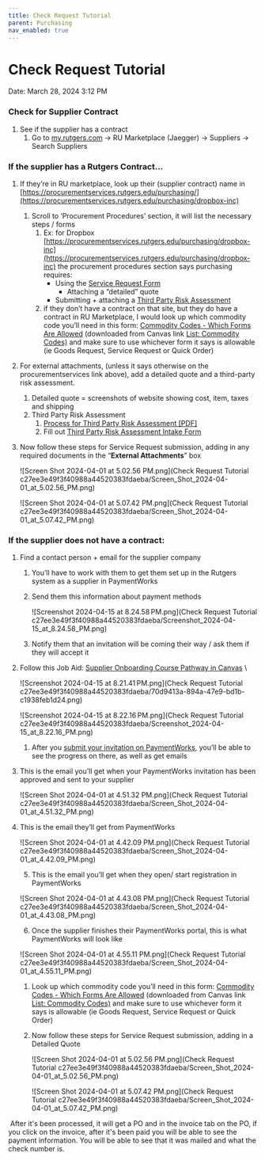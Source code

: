 ```yaml
---
title: Check Request Tutorial
parent: Purchasing
nav_enabled: true 
---
```


# Check Request Tutorial

Date: March 28, 2024 3:12 PM

### Check for Supplier Contract

1. See if the supplier has a contract
    1. Go to [my.rutgers.com](http://my.rutgers.com) → RU Marketplace (Jaegger) → Suppliers → Search Suppliers
    

### If the supplier has a Rutgers Contract…

1. If they’re in RU marketplace, look up their (supplier contract) name in [https://procurementservices.rutgers.edu/purchasing/](https://procurementservices.rutgers.edu/purchasing/dropbox-inc)
    1. Scroll to ‘Procurement Procedures’ section, it will list the necessary steps / forms
        1. Ex: for Dropbox [https://procurementservices.rutgers.edu/purchasing/dropbox-inc](https://procurementservices.rutgers.edu/purchasing/dropbox-inc) the procurement procedures section says purchasing requires:
            - Using the [Service Request Form](https://solutions.sciquest.com/apps/Router/SAMLAuth/Rutgers)
                - Attaching a “detailed” quote
            - Submitting + attaching a [Third Party Risk Assessment](https://rusecure.rutgers.edu/third-party-security-review-process)
        2. if they don’t have a contract on that site, but they do have a contract in RU Marketplace, I would look up which commodity code you’ll need in this form: [Commodity Codes - Which Forms Are Allowed](https://rutgers.box.com/s/4hdapczpt2l3wklkauijaultrvw9q9zf) (downloaded from Canvas link [List: Commodity Codes)](https://rutgers.instructure.com/courses/561/pages/list-commodity-codes-with-corresponding-forms?module_item_id=6208614) and make sure to use whichever form it says is allowable (ie Goods Request, Service Request or Quick Order)
2. For external attachments, (unless it says otherwise on the procurementservices link above), add a detailed quote and a third-party risk assessment.
    1. Detailed quote = screenshots of website showing cost, item, taxes and shipping
    2. Third Party Risk Assessment
        1. [Process for Third Party Risk Assessment [PDF]](https://rutgers.box.com/s/g1c6zgfegaiagp71wd7m6dsm1zt6wivs)
        2. Fill out [Third Party Risk Assessment Intake Form](https://forms.office.com/Pages/ResponsePage.aspx?id=IystuTVNcEST_2mspmMv_vNV1GTfz6VMtu11uPaiSw5UNjE5SERERlNaSFBMNkE2MjNWQlRKWlBJVSQlQCN0PWcu)
3. Now follow these steps  for Service Request submission, adding in any required documents in the “**External Attachments**” box
    
    ![Screen Shot 2024-04-01 at 5.02.56 PM.png](Check Request Tutorial c27ee3e49f3f40988a44520383fdaeba/Screen_Shot_2024-04-01_at_5.02.56_PM.png)
    
    ![Screen Shot 2024-04-01 at 5.07.42 PM.png](Check Request Tutorial c27ee3e49f3f40988a44520383fdaeba/Screen_Shot_2024-04-01_at_5.07.42_PM.png)
    

### If the supplier does not have a contract:

1. Find a contact person + email for the supplier company
    1. You’ll have to work with them to get them set up in the Rutgers system as a supplier in PaymentWorks
    2. Send them this information about payment methods
        
        ![Screenshot 2024-04-15 at 8.24.58 PM.png](Check Request Tutorial c27ee3e49f3f40988a44520383fdaeba/Screenshot_2024-04-15_at_8.24.58_PM.png)
        
    3. Notify them that an invitation will be coming their way / ask them if they will accept it
2. Follow this Job Aid: [Supplier Onboarding Course Pathway in Canvas](https://rutgers.instructure.com/courses/31949/pages/job-aid-inviting-a-new-supplier-and-checking-onboarding-status?module_item_id=6484653) \
    
    ![Screenshot 2024-04-15 at 8.21.41 PM.png](Check Request Tutorial c27ee3e49f3f40988a44520383fdaeba/70d9413a-894a-47e9-bd1b-c1938feb1d24.png)
    
    ![Screenshot 2024-04-15 at 8.22.16 PM.png](Check Request Tutorial c27ee3e49f3f40988a44520383fdaeba/Screenshot_2024-04-15_at_8.22.16_PM.png)
    
    1. After you [submit your invitation on PaymentWorks](https://www.paymentworks.com/app), you’ll be able to see the progress on there, as well as get emails
3. This is the email you’ll get when your PaymentWorks invitation has been approved and sent to your supplier
    
    ![Screen Shot 2024-04-01 at 4.51.32 PM.png](Check Request Tutorial c27ee3e49f3f40988a44520383fdaeba/Screen_Shot_2024-04-01_at_4.51.32_PM.png)
    
4. This is the email they’ll get from PaymentWorks
    
    ![Screen Shot 2024-04-01 at 4.42.09 PM.png](Check Request Tutorial c27ee3e49f3f40988a44520383fdaeba/Screen_Shot_2024-04-01_at_4.42.09_PM.png)
    
    5. This is the email you’ll get when they open/ start registration in PaymentWorks
    
    ![Screen Shot 2024-04-01 at 4.43.08 PM.png](Check Request Tutorial c27ee3e49f3f40988a44520383fdaeba/Screen_Shot_2024-04-01_at_4.43.08_PM.png)
    
    6. Once the supplier finishes their PaymentWorks portal, this is what PaymentWorks will look like
    
    ![Screen Shot 2024-04-01 at 4.55.11 PM.png](Check Request Tutorial c27ee3e49f3f40988a44520383fdaeba/Screen_Shot_2024-04-01_at_4.55.11_PM.png)
    
    1.  Look up which commodity code you’ll need in this form: [Commodity Codes - Which Forms Are Allowed](https://rutgers.box.com/s/4hdapczpt2l3wklkauijaultrvw9q9zf) (downloaded from Canvas link [List: Commodity Codes)](https://rutgers.instructure.com/courses/561/pages/list-commodity-codes-with-corresponding-forms?module_item_id=6208614) and make sure to use whichever form it says is allowable (ie Goods Request, Service Request or Quick Order)
    2. Now follow these steps  for Service Request submission, adding in a Detailed Quote 
        
        ![Screen Shot 2024-04-01 at 5.02.56 PM.png](Check Request Tutorial c27ee3e49f3f40988a44520383fdaeba/Screen_Shot_2024-04-01_at_5.02.56_PM.png)
        
        ![Screen Shot 2024-04-01 at 5.07.42 PM.png](Check Request Tutorial c27ee3e49f3f40988a44520383fdaeba/Screen_Shot_2024-04-01_at_5.07.42_PM.png)
        
    

 After it's been processed, it will get a PO and in the invoice tab on the PO, if you click on the invoice, after it's been paid you will be able to see the payment information. You will be able to see that it was mailed and what the check number is.